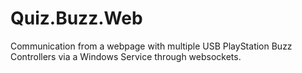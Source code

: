 # Quiz.Buzz.Web

Communication from a webpage with multiple USB PlayStation Buzz Controllers via a Windows Service through websockets.
